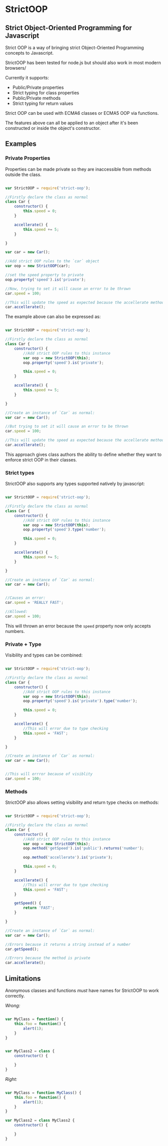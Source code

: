 # StrictOOP

## Strict Object-Oriented Programming for Javascript

Strict OOP is a way of bringing strict Object-Oriented Programming concepts to Javascript. 

StrictOOP has been tested for node.js but should also work in most modern browsers/

Currently it supports:

- Public/Private properties
- Strict typing for class properties
- Public/Private methods
- Strict typing for return values

Strict OOP can be used with ECMA6 classes or ECMA5 OOP via functions.

The features above can all be applied to an object after it's been constructed or inside the object's constructor.


## Examples

### Private Properties

Properties can be made private so they are inaccessible from methods outside the class.

```js

var StrictOOP = require('strict-oop');

//Firstly declare the class as normal
class Car {
	constructor() {
		this.speed = 0;
	}

	accellerate() {
		this.speed += 5;
	}

}

var car = new Car();

//Add strict OOP rules to the `car` object
var oop = new StrictOOP(car);

//set the speed property to private
oop.property('speed').is('private');

//Now, trying to set it will cause an error to be thrown
car.speed = 100;

//This will update the speed as expected because the accellerate method is inside the class
car.accellerate();
```

The example above can also be expressed as:


```js

var StrictOOP = require('strict-oop');

//Firstly declare the class as normal
class Car {
	constructor() {
		//Add strict OOP rules to this instance
		var oop = new StrictOOP(this);
		oop.property('speed').is('private');

		this.speed = 0;
	}

	accellerate() {
		this.speed += 5;
	}

}

//Create an instance of `Car` as normal:
var car = new Car();

//But trying to set it will cause an error to be thrown
car.speed = 100;

//This will update the speed as expected because the accellerate method is inside the class
car.accellerate();

```

This approach gives class authors the ability to define whether they want to enforce strict OOP in their classes.


### Strict types

StrictOOP also supports any types supported natively by javascript:


```js

var StrictOOP = require('strict-oop');

//Firstly declare the class as normal
class Car {
	constructor() {
		//Add strict OOP rules to this instance
		var oop = new StrictOOP(this);
		oop.property('speed').type('number');

		this.speed = 0;
	}

	accellerate() {
		this.speed += 5;
	}

}

//Create an instance of `Car` as normal:
var car = new Car();


//Causes an error:
car.speed = 'REALLY FAST';

//Allowed:
car.speed = 100;
```

This will thrown an error because the `speed` property now only accepts numbers.

### Private + Type

Visibility and types can be combined:


```js

var StrictOOP = require('strict-oop');

//Firstly declare the class as normal
class Car {
	constructor() {
		//Add strict OOP rules to this instance
		var oop = new StrictOOP(this);
		oop.property('speed').is('private').type('number');

		this.speed = 0;
	}

	accellerate() {
		//This will error due to type checking
		this.speed = 'FAST';
	}

}

//Create an instance of `Car` as normal:
var car = new Car();


//This will errror because of visiblity
car.speed = 100;
```


### Methods

StrictOOP also allows setting visibility and return type checks on methods:


```js

var StrictOOP = require('strict-oop');

//Firstly declare the class as normal
class Car {
	constructor() {
		//Add strict OOP rules to this instance
		var oop = new StrictOOP(this);
		oop.method('getSpeed').is('public').returns('number');

		oop.method('accellerate').is('private');

		this.speed = 0;
	}

	accellerate() {
		//This will error due to type checking
		this.speed = 'FAST';
	}

	getSpeed() {
		return 'FAST';
	}

}

//Create an instance of `Car` as normal:
var car = new Car();

//Errors because it returns a string instead of a number
car.getSpeed();

//Errors because the method is private
car.accellerate();

```



## Limitations


Anonymous classes and functions *must* have names for StrictOOP to work correctly.


*Wrong:*

```js

var MyClass = function() {
	this.foo = function() {
		alert(1);
	}
}


var MyClass2 = class {
	constructor() {

	}
}

```

*Right:*

```js

var MyClass = function MyClass() {
	this.foo = function() {
		alert(1);
	}
}

var MyClass2 = class MyClass2 {
	constructor() {

	}
}

```